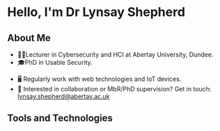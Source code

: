 # Hello, I'm Dr Lynsay Shepherd

## About Me
- 👩‍💻Lecturer in Cybersecurity and HCI at Abertay University, Dundee.
- 🎓PhD in Usable Security.
* 🖥 Regularly work with web technologies and IoT devices.
* 📝 Interested in collaboration or MbR/PhD supervision?  Get in touch: [lynsay.shepherd@abertay.ac.uk](mailto:lynsay.shepherd@abertay.ac.uk)


## Tools and Technologies

<!--
**Lynsay/Lynsay** is a ✨ _special_ ✨ repository because its `README.md` (this file) appears on your GitHub profile.

Here are some ideas to get you started:

- 🔭 I’m currently working on ...
- 🌱 I’m currently learning ...
- 👯 I’m looking to collaborate on ...
- 🤔 I’m looking for help with ...
- 💬 Ask me about ...
- 📫 How to reach me: ...
- 😄 Pronouns: ...
- ⚡ Fun fact: ...
-->
